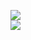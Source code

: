 [![](https://img.shields.io/badge/Made%20With-Github%20Spray-lightgrey.svg?style=for-the-badge&logo=github)](https://github.com/Annihil/github-spray#19185)  
[![](https://i.imgur.com/2DrTn0Z.gif)](https://github.com/Annihil/github-spray)
